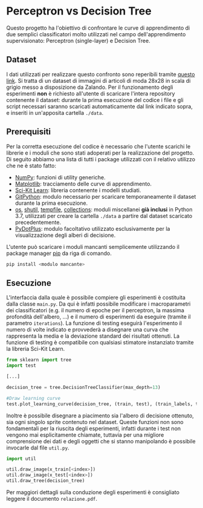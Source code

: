 # Perceptron vs Decision Tree

Questo progetto ha l'obiettivo di confrontare le curve di apprendimento di due semplici classificatori molto utilizzati nel campo dell'apprendimento supervisionato: Perceptron (single-layer) e Decision Tree.

## Dataset

I dati utilizzati per realizzare questo confronto sono reperibili tramite [questo link](https://github.com/zalandoresearch/fashion-mnist). Si tratta di un dataset di immagini di articoli di moda 28x28 in scala di grigio messo a disposizione da Zalando. Per il funzionamento degli esperimenti **non** è richiesto all'utente di scaricare l'intera repository contenente il dataset: durante la prima esecuzione del codice i file e gli script necessari saranno scaricati automaticamente dal link indicato sopra, e inseriti in un'apposita cartella `./data`.

## Prerequisiti

Per la corretta esecuzione del codice è necessario che l'utente scarichi le librerie e i moduli che sono stati adoperati per la realizzazione del progetto. Di seguito abbiamo una lista di tutti i package utilizzati con il relativo utilizzo che ne è stato fatto:

- [NumPy](http://www.numpy.org): funzioni di utility generiche.
- [Matplotlib](https://matplotlib.org): tracciamento delle curve di apprendimento.
- [Sci-Kit Learn](https://scikit-learn.org/stable/index.html#): libreria contenente i modelli studiati.
- [GitPython](https://gitpython.readthedocs.io/en/stable/): modulo necessario per scaricare temporaneamente il dataset durante la prima esecuzione.
- [os](https://docs.python.org/3/library/os.html#module-os), [shutil](https://docs.python.org/3/library/shutil.html#module-shutil), [tempfile](https://docs.python.org/3/library/tempfile.html#module-tempfile), [collections](https://docs.python.org/3/library/collections.html#module-collections): moduli miscellanei **già inclusi** in Python 3.7, utilizzati per creare la cartella `./data` a partire dal dataset scaricato precedentemente.
- [PyDotPlus](https://pydotplus.readthedocs.io): modulo facoltativo utilizzato esclusivamente per la visualizzazione degli alberi di decisione.

L'utente può scaricare i moduli mancanti semplicemente utilizzando il package manager [pip](https://pip.pypa.io/en/stable/) da riga di comando.

```bash
pip install <modulo mancante>
```

## Esecuzione
L'interfaccia dalla quale è possibile compiere gli esperimenti è costituita dalla classe `main.py`. Da qui è infatti possibile modificare i macroparametri dei classificatori (e.g. il numero di epoche per il perceptron, la massima profondità dell'albero, ...) e il numero di esperimenti da eseguire (tramite il parametro `iterations`). La funzione di testing eseguirà l'esperimento il numero di volte indicato e provvederà a disegnare una curva che rappresenta la media e la deviazione standard dei risultati ottenuti. La funzione di testing è compatibile con qualsiasi stimatore instanziato tramite la libreria Sci-Kit Learn.

```python
from sklearn import tree
import test

[...]

decision_tree = tree.DecisionTreeClassifier(max_depth=13)

#Draw learning curve
test.plot_learning_curve(decision_tree, (train, test), (train_labels, test_labels), iterations = 30)
```

Inoltre è possibile disegnare a piacimento sia l'albero di decisione ottenuto, sia ogni singolo sprite contenuto nel dataset. Queste funzioni non sono fondamentali per la riuscita degli esperimenti, infatti durante i test non vengono mai esplicitamente chiamate, tuttavia per una migliore comprensione dei dati e degli oggetti che si stanno manipolando è possibile invocarle dal file `util.py`.


```python
import util

util.draw_image(x_train[<index>])
util.draw_image(x_test[<index>])
util.draw_tree(decision_tree)
```
Per maggiori dettagli sulla conduzione degli esperimenti è consigliato leggere il documento `relazione.pdf`.

